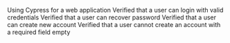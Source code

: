 Using Cypress for a web application
Verified that a user can login with valid credentials
Verified that a user can recover password
Verified that a user can create new account
Verified that a user cannot create an account with a required field empty
